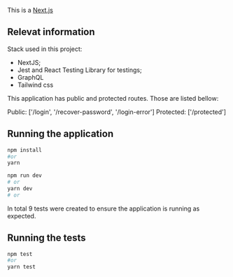 This is a [Next.js](https://nextjs.org/)

## Relevat information

Stack used in this project:

- NextJS;
- Jest and React Testing Library for testings;
- GraphQL
- Tailwind css

This application has public and protected routes. Those are listed bellow:

Public: ['/login', '/recover-password', '/login-error']
Protected: ['/protected']

## Running the application

```bash
npm install
#or
yarn

npm run dev
# or
yarn dev
# or
```

In total 9 tests were created to ensure the application is running as expected.

## Running the tests

```bash
npm test
#or
yarn test
```
